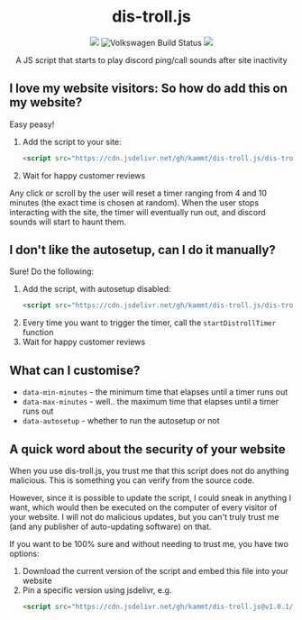 <h1 align="center">dis-troll.js</h1>
<p align="center">
<img src="https://data.jsdelivr.com/v1/package/gh/kammt/dis-troll.js/badge"> 
<img src="https://auchenberg.github.io/volkswagen/volkswargen_ci.svg?v=1" alt="Volkswagen Build Status">  
<img src="https://github.com/kammt/dis-troll.js/actions/workflows/main.yml/badge.svg">  
<p align="center"> A JS script that starts to play discord ping/call sounds after site inactivity </p>
</p>

## I love my website visitors: So how do add this on my website?
Easy peasy! 
1. Add the script to your site:
   ```html
   <script src="https://cdn.jsdelivr.net/gh/kammt/dis-troll.js/dis-troll.js"></script>
   ```
2. Wait for happy customer reviews

Any click or scroll by the user will reset a timer ranging from 4 and 10 minutes (the exact time is chosen at random).
When the user stops interacting with the site, the timer will eventually run out, and discord sounds will start to haunt them.

## I don't like the autosetup, can I do it manually?
Sure! Do the following:
1. Add the script, with autosetup disabled:
   ```html
   <script src="https://cdn.jsdelivr.net/gh/kammt/dis-troll.js/dis-troll.js" data-autosetup="false"></script>
   ```
2. Every time you want to trigger the timer, call the `startDistrollTimer` function
3. Wait for happy customer reviews

## What can I customise?
- `data-min-minutes` - the minimum time that elapses until a timer runs out
- `data-max-minutes` - well.. the maximum time that elapses until a timer runs out
- `data-autosetup` - whether to run the autosetup or not

## A quick word about the security of your website
When you use dis-troll.js, you trust me that this script does not do anything malicious.
This is something you can verify from the source code.

However, since it is possible to update the script, I could sneak in anything I want, which would then be executed on the computer of every visitor of your website.
I will not do malicious updates, but you can't truly trust me (and any publisher of auto-updating software) on that.


If you want to be 100% sure and without needing to trust 
me, you have two options:
1. Download the current version of the script and embed this file into your website
2. Pin a specific version using jsdelivr, e.g.
   ```html
   <script src="https://cdn.jsdelivr.net/gh/kammt/dis-troll.js@v1.0.1/dis-troll.js"></script>
   ```
